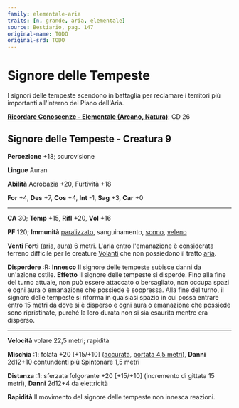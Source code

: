 ```yaml
---
family: elementale-aria
traits: [n, grande, aria, elementale]
source: Bestiario, pag. 147
original-name: TODO
original-srd: TODO
---
```


# Signore delle Tempeste

I signori delle tempeste scendono in battaglia per reclamare i territori più
importanti all'interno del Piano dell'Aria.

**[Ricordare Conoscenze - Elementale (Arcano, Natura)](/azioni/abilita/ricordare-conoscenze)**:
CD 26

## Signore delle Tempeste - Creatura 9

**Percezione** +18; scurovisione

**Lingue** Auran

**Abilità** Acrobazia +20, Furtività +18

**For** +4, **Des** +7, **Cos** +4, **Int** -1, **Sag** +3, **Car** +0

---

**CA** 30; **Temp** +15, **Rifl** +20, **Vol** +16

**PF** 120; **Immunità** [paralizzato](/condizioni/paralizzato), sanguinamento,
[sonno](/tratti/sonno), [veleno](/tratti/veleno)

**Venti Forti** ([aria](/tratti/aria), [aura](/tratti/aura)) 6 metri. L'aria
entro l'emanazione è considerata terreno difficile per le creature
[Volanti](/azioni/base/volare) che non possiedono il tratto
[aria](/tratti/aria).

**Disperdere** :R: **Innesco** Il signore delle tempeste subisce danni da
un'azione ostile. **Effetto** Il signore delle tempeste si disperde. Fino alla
fine del turno attuale, non può essere attaccato o bersagliato, non occupa spazi
e ogni aura o emanazione che possiede è soppressa. Alla fine del turno, il
signore delle tempeste si riforma in qualsiasi spazio in cui possa entrare entro
15 metri da dove si è disperso e ogni aura o emanazione che possiede sono
ripristinate, purché la loro durata non si sia esaurita mentre era disperso.

---

**Velocità** volare 22,5 metri; rapidità

**Mischia** :1: folata +20 \[+15/+10] ([accurata](/tratti/accurata),
[portata 4,5 metri](/tratti/portata)), **Danni** 2d12+10 contundenti più
Spintonare 1,5 metri

**Distanza** :1: sferzata folgorante +20 \[+15/+10] (incremento di gittata 15
metri), **Danni** 2d12+4 da elettricità

**Rapidità** Il movimento del signore delle tempeste non innesca reazioni.
